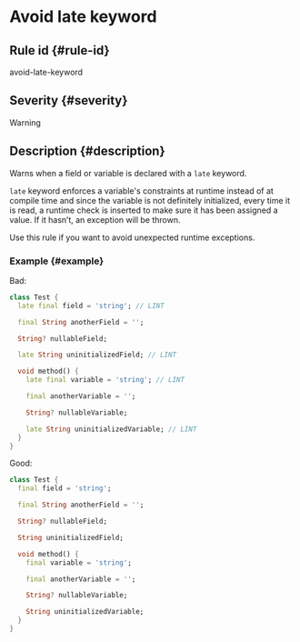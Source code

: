 # Avoid late keyword

## Rule id {#rule-id}

avoid-late-keyword

## Severity {#severity}

Warning

## Description {#description}

Warns when a field or variable is declared with a `late` keyword.

`late` keyword enforces a variable's constraints at runtime instead of at compile time and since the variable is not definitely initialized, every time it is read, a runtime check is inserted to make sure it has been assigned a value. If it hasn’t, an exception will be thrown.

Use this rule if you want to avoid unexpected runtime exceptions.

### Example {#example}

Bad:

```dart
class Test {
  late final field = 'string'; // LINT

  final String anotherField = '';

  String? nullableField;

  late String uninitializedField; // LINT

  void method() {
    late final variable = 'string'; // LINT

    final anotherVariable = '';

    String? nullableVariable;

    late String uninitializedVariable; // LINT
  }
}
```

Good:

```dart
class Test {
  final field = 'string';

  final String anotherField = '';

  String? nullableField;

  String uninitializedField;

  void method() {
    final variable = 'string';

    final anotherVariable = '';

    String? nullableVariable;

    String uninitializedVariable;
  }
}
```
